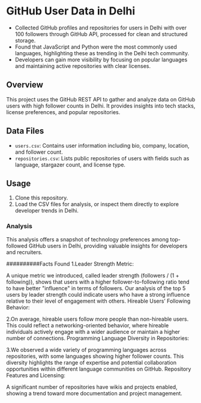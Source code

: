 # GitHub User Data in Delhi

- Collected GitHub profiles and repositories for users in Delhi with over 100 followers through GitHub API, processed for clean and structured storage.
- Found that JavaScript and Python were the most commonly used languages, highlighting these as trending in the Delhi tech community.
- Developers can gain more visibility by focusing on popular languages and maintaining active repositories with clear licenses.

## Overview
This project uses the GitHub REST API to gather and analyze data on GitHub users with high follower counts in Delhi. It provides insights into tech stacks, license preferences, and popular repositories.

## Data Files
- `users.csv`: Contains user information including bio, company, location, and follower count.
- `repositories.csv`: Lists public repositories of users with fields such as language, stargazer count, and license type.

## Usage
1. Clone this repository.
2. Load the CSV files for analysis, or inspect them directly to explore developer trends in Delhi.

### Analysis
This analysis offers a snapshot of technology preferences among top-followed GitHub users in Delhi, providing valuable insights for developers and recruiters.

##########Facts Found
1.Leader Strength Metric:

A unique metric we introduced, called leader strength (followers / (1 + following)), shows that users with a higher follower-to-following ratio tend to have better "influence" in terms of followers. Our analysis of the top 5 users by leader strength could indicate users who have a strong influence relative to their level of engagement with others.
Hireable Users’ Following Behavior:

2.On average, hireable users follow more people than non-hireable users. This could reflect a networking-oriented behavior, where hireable individuals actively engage with a wider audience or maintain a higher number of connections.
Programming Language Diversity in Repositories:

3.We observed a wide variety of programming languages across repositories, with some languages showing higher follower counts. This diversity highlights the range of expertise and potential collaboration opportunities within different language communities on GitHub.
Repository Features and Licensing:

A significant number of repositories have wikis and projects enabled, showing a trend toward more documentation and project management. 
